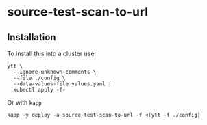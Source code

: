 # source-test-scan-to-url

## Installation

To install this into a cluster use:

```
ytt \
  --ignore-unknown-comments \
  --file ./config \
  --data-values-file values.yaml |
  kubectl apply -f-
```

Or with `kapp`

```
kapp -y deploy -a source-test-scan-to-url -f <(ytt -f ./config)
```
